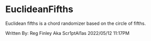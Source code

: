 # EuclideanFifths

Euclidean fifths is a chord randomizer based on the circle of fifths.

Written By: Reg Finley
Aka Scr1ptAl1as
2022/05/12 11:17PM
